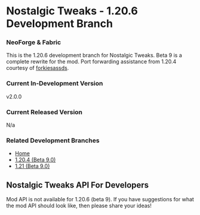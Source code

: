 # Nostalgic Tweaks - 1.20.6 Development Branch

### NeoForge & Fabric

This is the 1.20.6 development branch for Nostalgic Tweaks. Beta 9 is a complete rewrite for the mod. Port forwarding
assistance from 1.20.4 courtesy of [forkiesassds](https://github.com/forkiesassds/Nostalgic-Tweaks/tree/1.20.6).

### Current In-Development Version

v2.0.0

### Current Released Version

N/a

### Related Development Branches

- [Home](https://github.com/Adrenix/Nostalgic-Tweaks)
- [1.20.4 (Beta 9.0)](https://github.com/Adrenix/Nostalgic-Tweaks/tree/1.20.4)
- [1.21 (Beta 9.0)](https://github.com/Adrenix/Nostalgic-Tweaks/tree/1.21)

## Nostalgic Tweaks API For Developers

Mod API is not available for 1.20.6 (beta 9). If you have suggestions for what the mod API should look like, then please
share your ideas!
